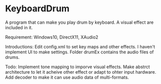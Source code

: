 # KeyboardDrum


A program that can make you play drum by keyboard.
A visual effect are included in it.


Requirement:
    Windows10, DirectX11, XAudio2

Introductions:
    Edit config.xml to set key maps and other effects. I haven't implement UI to make settings.
    Folder drumEx contains the audio files of drums.

Todo:
    Implement tone mapping to imporve visual effects.
    Make abstrct architecture to let it acheive other effect or adapt to ohter input hardware.
    Add decoder to make it can use audio data of multi-formats.
